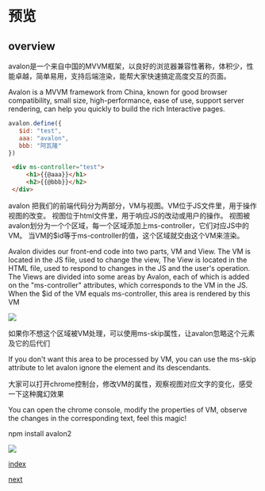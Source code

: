 # 预览
## overview

avalon是一个来自中国的MVVM框架，以良好的浏览器兼容性著称，体积少，性能卓越，简单易用，支持后端渲染，能帮大家快速搞定高度交互的页面。

Avalon is a MVVM framework from China, known for good browser compatibility, small size, high-performance, ease of use, support server rendering, can help you quickly to build the rich Interactive pages.

```javascript
avalon.define({
   $id: "test",
   aaa: "avalon",
   bbb: "阿瓦隆"
})
```

```html
 <div ms-controller="test">
     <h1>{{@aaa}}</h1>
     <h2>{{@bbb}}</h2>
 </div>
```

avalon 把我们的前端代码分为两部分，VM与视图。VM位于JS文件里，用于操作视图的改变。 视图位于html文件里，用于响应JS的改动或用户的操作。 视图被avalon划分为一个个区域，每一个区域添加上ms-controller，它们对应JS中的VM。 当VM的$id等于ms-controller的值，这个区域就交由这个VM来渲染。

Avalon divides our front-end code into two parts, VM and View. The VM is located in the JS file, used to change the view, The View is located in the HTML file, used to respond to changes in the JS and the user's operation. The Views are divided into some  areas by Avalon, each of which is added on the "ms-controller" attributes, which corresponds to the VM in the JS. When the $id of the VM equals ms-controller, this area is rendered by this VM

![](lesson01_1.png)

如果你不想这个区域被VM处理，可以使用ms-skip属性，让avalon忽略这个元素及它的后代们

If you don't want this area to be processed by VM, you can use the ms-skip attribute to let avalon ignore the element and its descendants.

大家可以打开chrome控制台，修改VM的属性，观察视图对应文字的变化，感受一下这种魔幻效果

You can open the chrome console, modify the properties of VM, observe the changes in the corresponding text, feel this magic!

npm install avalon2

![](./lesson01_0.gif)

[index](./index.md)

[next](./lesson02.md)